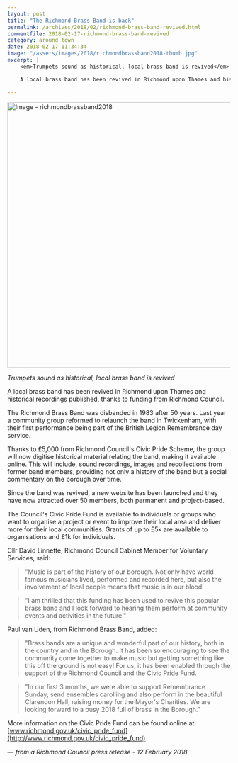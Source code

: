 ```yaml
---
layout: post
title: "The Richmond Brass Band is back"
permalink: /archives/2018/02/richmond-brass-band-revived.html
commentfile: 2018-02-17-richmond-brass-band-revived
category: around_town
date: 2018-02-17 11:34:34
image: "/assets/images/2018/richmondbrassband2018-thumb.jpg"
excerpt: |
    <em>Trumpets sound as historical, local brass band is revived</em>

    A local brass band has been revived in Richmond upon Thames and historical recordings published, thanks to funding from Richmond Council.

---
```


<a href="/assets/images/2018/richmondbrassband2018.jpg" title="Click for a larger image"><img src="/assets/images/2018/richmondbrassband2018.jpg" width="600" alt="Image - richmondbrassband2018"  class="photo center"/></a>

*Trumpets sound as historical, local brass band is revived*

A local brass band has been revived in Richmond upon Thames and historical recordings published, thanks to funding from Richmond Council.

The Richmond Brass Band was disbanded in 1983 after 50 years. Last year a community group reformed to relaunch the band in Twickenham, with their first performance being part of the British Legion Remembrance day service.

Thanks to &pound;5,000 from Richmond Council's Civic Pride Scheme, the group will now digitise historical material relating the band, making it available online.  This will include, sound recordings, images and recollections from former band members, providing not only a history of the band but a social commentary on the borough over time.

Since the band was revived, a new website has been launched and they have now attracted over 50 members, both permanent and project-based.

The Council's Civic Pride Fund is available to individuals or groups who want to organise a project or event to improve their local area and deliver more for their local communities. Grants of up to &pound;5k are available to organisations and &pound;1k for individuals.

Cllr David Linnette, Richmond Council Cabinet Member for Voluntary Services, said:

> "Music is part of the history of our borough. Not only have world famous musicians lived, performed and recorded here, but also the involvement of local people means that music is in our blood!


> "I am thrilled that this funding has been used to revive this popular brass band and I look forward to hearing them perform at community events and activities in the future."


Paul van Uden, from Richmond Brass Band, added:

> "Brass bands are a unique and wonderful part of our history, both in the country and in the Borough. It has been so encouraging to see the community come together to make music but getting something like this off the ground is not easy! For us, it has been enabled through the support of the Richmond Council and the Civic Pride Fund.


> "In our first 3 months, we were able to support Remembrance Sunday, send ensembles carolling and also perform in the beautiful Clarendon Hall, raising money for the Mayor's Charities. We are looking forward to a busy 2018 full of brass in the Borough."


More information on the Civic Pride Fund can be found online at [www.richmond.gov.uk/civic_pride_fund](http://www.richmond.gov.uk/civic_pride_fund)

<cite>&mdash; from a Richmond Council press release - 12 February 2018</cite>
